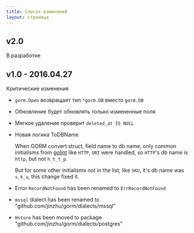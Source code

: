 ```yaml
---
title: Список изменений
layout: страница
---
```

## v2.0

В разработке

## v1.0 - 2016.04.27

Критические изменения

* `gorm.Open` возвращает тип `*gorm.DB` вместо `gorm.DB`

* Обновление будет обновлять только измененные поля

* Мягкое удаление проверит `deleted_at IS NULL`

* Новая логика ToDBName
    
    When GORM convert struct, field name to db name, only common initialisms from [golint](https://github.com/golang/lint/blob/master/lint.go#L702) like `HTTP`, `URI` were handled, so `HTTP`'s db name is `http`, but not `h_t_t_p`.
    
    But for some other initialisms not in the list, like `SKU`, it's db name was `s_k_u`, this change fixed it.

* Error `RecordNotFound` has been renamed to `ErrRecordNotFound`

* `mssql` dialect has been renamed to "github.com/jinzhu/gorm/dialects/mssql"

* `Hstore` has been moved to package "github.com/jinzhu/gorm/dialects/postgres"